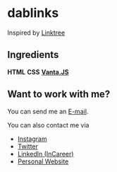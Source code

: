 # dablinks
Inspired by [Linktree](https://linktr.ee)

## Ingredients
**HTML**
**CSS**
[**Vanta.JS**](https://www.vantajs.com/)

## Want to work with me?

You can send me an [E-mail](mailto:dabazofficial@gmail.com).

You can also contact me via 
- [Instagram](https://www.instagram.com/dabaz_official/)
- [Twitter](https://twitter.com/dabaz_official/)
- [LinkedIn (InCareer)](https://www.linkedin.cn/incareer/in/diebold-dai-816814177)
- [Personal Website](https://dabaz.me)
